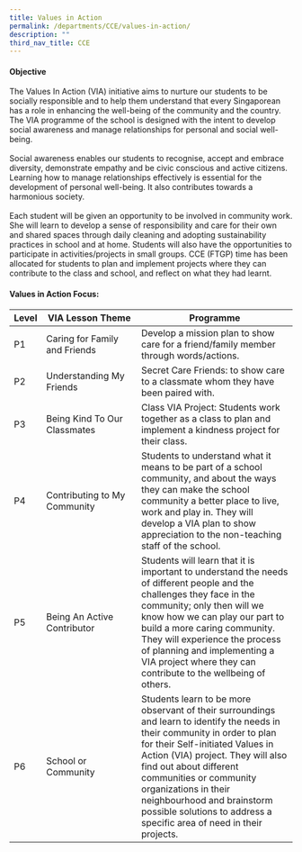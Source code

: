 ```yaml
---
title: Values in Action
permalink: /departments/CCE/values-in-action/
description: ""
third_nav_title: CCE
---
```

#### **Objective**

The Values In Action (VIA) initiative aims to nurture our students to be socially responsible and to help them understand that every Singaporean has a role in enhancing the well-being of the community and the country. The VIA programme of the school is designed with the intent to develop social awareness and manage relationships for personal and social well-being. <br><br>
Social awareness enables our students to recognise, accept and embrace diversity, demonstrate empathy and be civic conscious and active citizens. Learning how to manage relationships effectively is essential for the development of personal well-being. It also contributes towards a harmonious society.<br><br>
Each student will be given an opportunity to be involved in community work. She will learn to develop a sense of responsibility and care for their own and shared spaces through daily cleaning and adopting sustainability practices in school and at home. Students will also have the opportunities to participate in activities/projects in small groups. CCE (FTGP) time has been allocated for students to plan and implement projects where they can contribute to the class and school, and reflect on what they had learnt. 
  
#### **Values in Action Focus:**

<table style="width:100%">
<thead>
<tr>
<th style="width:10%">Level</th>
<th>VIA Lesson Theme</th>
<th style="width:55%">Programme</th>
</tr>
</thead>
<tbody>
<tr>
<td>P1</td>
<td>Caring for Family and Friends</td>
<td>Develop a mission plan to show care for a friend/family member through words/actions.</td>	
</tr>
<tr>
<td>P2</td>
<td>Understanding My Friends</td>
<td>Secret Care Friends: to show care to a classmate whom they have been paired with.</td>	
</tr>	
	<tr>
<td>P3</td>
<td>Being Kind To Our Classmates</td>
<td>Class VIA Project: Students work together as a class to plan and implement a kindness project for their class.</td>	
</tr>
	<tr>
	<td>P4</td>
<td>Contributing to My Community</td>
<td>Students to understand what it means to be part of a school community, and about the ways they can make the school community a better place to live, work and play in. They will develop a VIA plan to show appreciation to the non-teaching staff of the school.</td>	
</tr>
<tr>
<td>P5</td>
<td>Being An Active Contributor</td>
<td>Students will learn that it is important to understand the needs of different people and the challenges they face in the community; only then will we know how we can play our part to build a more caring community. They will experience the process of planning and implementing a VIA project where they can contribute to the wellbeing of others. </td>	
</tr>	
<tr>
<td>P6</td>
<td>School or Community</td>
<td>Students learn to be more observant of their surroundings and learn to identify the needs in their community in order to plan for their Self-initiated Values in Action (VIA) project. They will also find out about different communities or community organizations in their neighbourhood and brainstorm possible solutions to address a specific area of need in their projects. </td>	
</tr>
	</tbody></table>